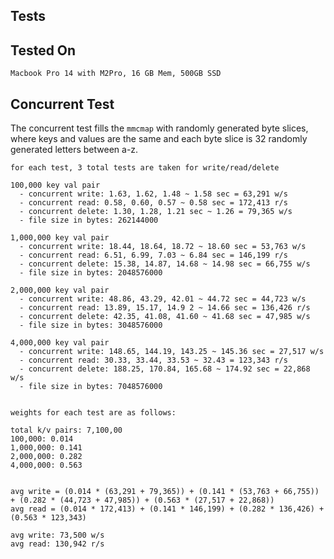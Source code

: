 ## Tests


## Tested On

`Macbook Pro 14 with M2Pro, 16 GB Mem, 500GB SSD`


## Concurrent Test

The concurrent test fills the `mmcmap` with randomly generated byte slices, where keys and values are the same and each byte slice is 32 randomly generated letters between a-z.
```
for each test, 3 total tests are taken for write/read/delete

100,000 key val pair
  - concurrent write: 1.63, 1.62, 1.48 ~ 1.58 sec = 63,291 w/s
  - concurrent read: 0.58, 0.60, 0.57 ~ 0.58 sec = 172,413 r/s
  - concurrent delete: 1.30, 1.28, 1.21 sec ~ 1.26 = 79,365 w/s
  - file size in bytes: 262144000

1,000,000 key val pair
  - concurrent write: 18.44, 18.64, 18.72 ~ 18.60 sec = 53,763 w/s
  - concurrent read: 6.51, 6.99, 7.03 ~ 6.84 sec = 146,199 r/s
  - concurrent delete: 15.38, 14.87, 14.68 ~ 14.98 sec = 66,755 w/s
  - file size in bytes: 2048576000

2,000,000 key val pair
  - concurrent write: 48.86, 43.29, 42.01 ~ 44.72 sec = 44,723 w/s
  - concurrent read: 13.89, 15.17, 14.9 2 ~ 14.66 sec = 136,426 r/s
  - concurrent delete: 42.35, 41.08, 41.60 ~ 41.68 sec = 47,985 w/s
  - file size in bytes: 3048576000

4,000,000 key val pair
  - concurrent write: 148.65, 144.19, 143.25 ~ 145.36 sec = 27,517 w/s
  - concurrent read: 30.33, 33.44, 33.53 ~ 32.43 = 123,343 r/s
  - concurrent delete: 188.25, 170.84, 165.68 ~ 174.92 sec = 22,868 w/s
  - file size in bytes: 7048576000


weights for each test are as follows:

total k/v pairs: 7,100,00
100,000: 0.014
1,000,000: 0.141
2,000,000: 0.282
4,000,000: 0.563


avg write = (0.014 * (63,291 + 79,365)) + (0.141 * (53,763 + 66,755)) + (0.282 * (44,723 + 47,985)) + (0.563 * (27,517 + 22,868))
avg read = (0.014 * 172,413) + (0.141 * 146,199) + (0.282 * 136,426) + (0.563 * 123,343)

avg write: 73,500 w/s
avg read: 130,942 r/s
```